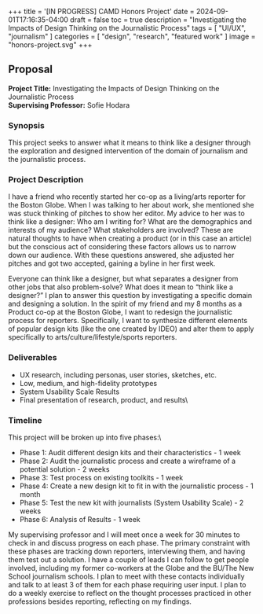 +++
title = '[IN PROGRESS] CAMD Honors Project'
date = 2024-09-01T17:16:35-04:00
draft = false
toc = true
description = "Investigating the Impacts of Design Thinking on the Journalistic Process"
tags = [
    "UI/UX",
    "journalism"
]
categories = [
    "design",
    "research",
    "featured work"
]
image = "honors-project.svg"
+++

## Proposal

**Project Title:** Investigating the Impacts of Design Thinking on the Journalistic Process\
**Supervising Professor:** Sofie Hodara

### Synopsis
This project seeks to answer what it means to think like a designer through the exploration and designed intervention of the domain of journalism and the journalistic process. 

### Project Description
I have a friend who recently started her co-op as a living/arts reporter for the Boston Globe. When I was talking to her about work, she mentioned she was stuck thinking of pitches to show her editor. My advice to her was to think like a designer: Who am I writing for? What are the demographics and interests of my audience? What stakeholders are involved? These are natural thoughts to have when creating a product (or in this case an article) but the conscious act of considering these factors allows us to narrow down our audience. With these questions answered, she adjusted her pitches and got two accepted, gaining a byline in her first week. 

Everyone can think like a designer, but what separates a designer from other jobs that also problem-solve? What does it mean to “think like a designer?” I plan to answer this question by investigating a specific domain and designing a solution. In the spirit of my friend and my 8 months as a Product co-op at the Boston Globe, I want to redesign the journalistic process for reporters. Specifically, I want to synthesize different elements of popular design kits (like the one created by IDEO) and alter them to apply specifically to arts/culture/lifestyle/sports reporters.

### Deliverables
- UX research, including personas, user stories, sketches, etc.
- Low, medium, and high-fidelity prototypes
- System Usability Scale Results
- Final presentation of research, product, and results\

### Timeline
This project will be broken up into five phases:\
- Phase 1: Audit different design kits and their characteristics - 1 week
- Phase 2: Audit the journalistic process and create a wireframe of a potential solution - 2 weeks
- Phase 3: Test process on existing toolkits - 1 week
- Phase 4: Create a new design kit to fit in with the journalistic process - 1 month
- Phase 5: Test the new kit with journalists (System Usability Scale) - 2 weeks
- Phase 6: Analysis of Results - 1 week

My supervising professor and I will meet once a week for 30 minutes to check in and discuss progress on each phase. The primary constraint with these phases are tracking down reporters, interviewing them, and having them test out a solution. I have a couple of leads I can follow to get people involved, including my former co-workers at the Globe and the BU/The New School journalism schools. I plan to meet with these contacts individually and talk to at least 3 of them for each phase requiring user input. I plan to do a weekly exercise to reflect on the thought processes practiced in other professions besides reporting, reflecting on my findings.
